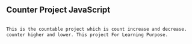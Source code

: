 ## Counter Project JavaScript

```bash

This is the countable project which is count increase and decrease.
counter higher and lower. This project For Learning Purpose.


```